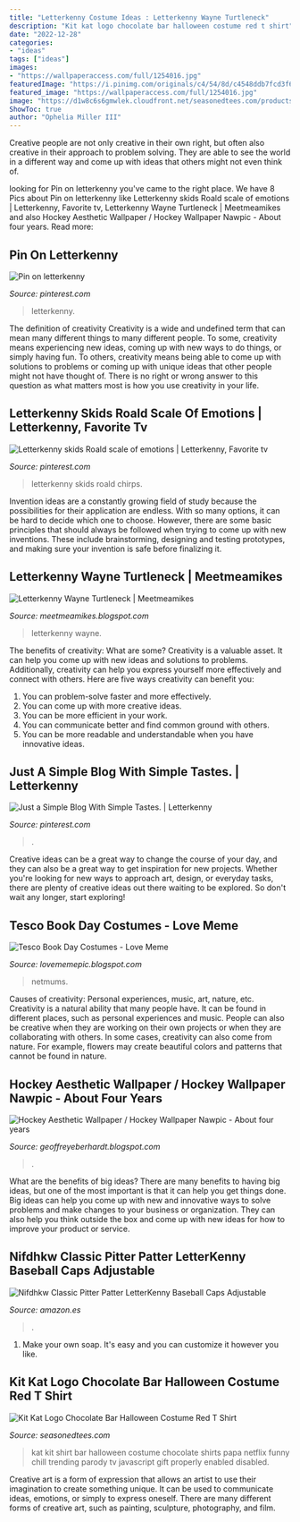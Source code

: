 ```yaml
---
title: "Letterkenny Costume Ideas : Letterkenny Wayne Turtleneck"
description: "Kit kat logo chocolate bar halloween costume red t shirt"
date: "2022-12-28"
categories:
- "ideas"
tags: ["ideas"]
images:
- "https://wallpaperaccess.com/full/1254016.jpg"
featuredImage: "https://i.pinimg.com/originals/c4/54/8d/c4548ddb7fcd3f6a19b54b3a6aea8b4d.jpg"
featured_image: "https://wallpaperaccess.com/full/1254016.jpg"
image: "https://d1w8c6s6gmwlek.cloudfront.net/seasonedtees.com/products/317/697/31769776.png"
ShowToc: true
author: "Ophelia Miller III"
---
```



Creative people are not only creative in their own right, but often also creative in their approach to problem solving. They are able to see the world in a different way and come up with ideas that others might not even think of.

	

		
looking for Pin on letterkenny you've came to the right place. We have 8 Pics about Pin on letterkenny like Letterkenny skids Roald scale of emotions | Letterkenny, Favorite tv, Letterkenny Wayne Turtleneck | Meetmeamikes and also Hockey Aesthetic Wallpaper / Hockey Wallpaper Nawpic - About four years. Read more:
		
    
## Pin On Letterkenny

<img loading=lazy src="https://i.pinimg.com/474x/a2/8f/81/a28f810ae57d5257101563debcea38bc.jpg" onerror="this.onerror=null;this.src='https://tse3.mm.bing.net/th?id=OIP.tSLOD8r63A5Dsn2-k8ANQQAAAA&amp;pid=15.1';" alt="Pin on letterkenny">

_Source: pinterest.com_

>letterkenny. 

	

The definition of creativity
Creativity is a wide and undefined term that can mean many different things to many different people. To some, creativity means experiencing new ideas, coming up with new ways to do things, or simply having fun. To others, creativity means being able to come up with solutions to problems or coming up with unique ideas that other people might not have thought of. There is no right or wrong answer to this question as what matters most is how you use creativity in your life.

    
## Letterkenny Skids Roald Scale Of Emotions | Letterkenny, Favorite Tv

<img loading=lazy src="https://i.pinimg.com/originals/c4/54/8d/c4548ddb7fcd3f6a19b54b3a6aea8b4d.jpg" onerror="this.onerror=null;this.src='https://tse4.mm.bing.net/th?id=OIP.w-WOW6bdT0u0cJh98WF06gHaHX&amp;pid=15.1';" alt="Letterkenny skids Roald scale of emotions | Letterkenny, Favorite tv">

_Source: pinterest.com_

>letterkenny skids roald chirps. 

	

Invention ideas are a constantly growing field of study because the possibilities for their application are endless. With so many options, it can be hard to decide which one to choose. However, there are some basic principles that should always be followed when trying to come up with new inventions. These include brainstorming, designing and testing prototypes, and making sure your invention is safe before finalizing it.

    
## Letterkenny Wayne Turtleneck | Meetmeamikes

<img loading=lazy src="https://images2.9c9media.com/image_asset/2018_10_9_42999680-8017-4ec8-87e2-0df5b8227a31_png_2000x3000.jpg" onerror="this.onerror=null;this.src='https://tse2.mm.bing.net/th?id=OIP.amFYdlPBRuUDzuyTm5Pn-QHaLH&amp;pid=15.1';" alt="Letterkenny Wayne Turtleneck | Meetmeamikes">

_Source: meetmeamikes.blogspot.com_

>letterkenny wayne. 

	

The benefits of creativity: What are some?
Creativity is a valuable asset. It can help you come up with new ideas and solutions to problems. Additionally, creativity can help you express yourself more effectively and connect with others. Here are five ways creativity can benefit you: 
1) You can problem-solve faster and more effectively.
2) You can come up with more creative ideas.
3) You can be more efficient in your work.
4) You can communicate better and find common ground with others.
5) You can be more readable and understandable when you have innovative ideas.

    
## Just A Simple Blog With Simple Tastes. | Letterkenny

<img loading=lazy src="https://i.pinimg.com/474x/60/12/11/6012116ed8792b370c26a5e3d408c17e.jpg" onerror="this.onerror=null;this.src='https://tse2.mm.bing.net/th?id=OIP.nS5YDKXmz1MXN6Zh0OSdVgAAAA&amp;pid=15.1';" alt="Just a Simple Blog With Simple Tastes. | Letterkenny">

_Source: pinterest.com_

>. 

	

Creative ideas can be a great way to change the course of your day, and they can also be a great way to get inspiration for new projects. Whether you're looking for new ways to approach art, design, or everyday tasks, there are plenty of creative ideas out there waiting to be explored. So don't wait any longer, start exploring!

    
## Tesco Book Day Costumes - Love Meme

<img loading=lazy src="https://i.pinimg.com/originals/c2/66/c8/c266c8726d687da043872891dd279ffd.jpg" onerror="this.onerror=null;this.src='https://tse3.mm.bing.net/th?id=OIP.sdZpvNEf5ytZyXkk7fCEEwHaQq&amp;pid=15.1';" alt="Tesco Book Day Costumes - Love Meme">

_Source: lovememepic.blogspot.com_

>netmums. 

	

Causes of creativity: Personal experiences, music, art, nature, etc.
Creativity is a natural ability that many people have. It can be found in different places, such as personal experiences and music. People can also be creative when they are working on their own projects or when they are collaborating with others. In some cases, creativity can also come from nature. For example, flowers may create beautiful colors and patterns that cannot be found in nature.

    
## Hockey Aesthetic Wallpaper / Hockey Wallpaper Nawpic - About Four Years

<img loading=lazy src="https://wallpaperaccess.com/full/1254016.jpg" onerror="this.onerror=null;this.src='https://tse3.mm.bing.net/th?id=OIP.ngJqM0IYO0L2yxfHQ5-nHwHaNK&amp;pid=15.1';" alt="Hockey Aesthetic Wallpaper / Hockey Wallpaper Nawpic - About four years">

_Source: geoffreyeberhardt.blogspot.com_

>. 

	

What are the benefits of big ideas?
There are many benefits to having big ideas, but one of the most important is that it can help you get things done. Big ideas can help you come up with new and innovative ways to solve problems and make changes to your business or organization. They can also help you think outside the box and come up with new ideas for how to improve your product or service.

    
## Nifdhkw Classic Pitter Patter LetterKenny Baseball Caps Adjustable

<img loading=lazy src="https://images-na.ssl-images-amazon.com/images/I/61qlAdE49sL._AC_UX569_.jpg" onerror="this.onerror=null;this.src='https://tse1.mm.bing.net/th?id=OIP.jCOfiXDcmn5y0L6q9W5DzQHaG8&amp;pid=15.1';" alt="Nifdhkw Classic Pitter Patter LetterKenny Baseball Caps Adjustable">

_Source: amazon.es_

>. 

	

1. Make your own soap. It's easy and you can customize it however you like.

    
## Kit Kat Logo Chocolate Bar Halloween Costume Red T Shirt

<img loading=lazy src="https://d1w8c6s6gmwlek.cloudfront.net/seasonedtees.com/products/317/697/31769776.png" onerror="this.onerror=null;this.src='https://tse1.mm.bing.net/th?id=OIP.M9TbPvgkr2gUNGSS-qVCDgHaGu&amp;pid=15.1';" alt="Kit Kat Logo Chocolate Bar Halloween Costume Red T Shirt">

_Source: seasonedtees.com_

>kat kit shirt bar halloween costume chocolate shirts papa netflix funny chill trending parody tv javascript gift properly enabled disabled. 

	

Creative art is a form of expression that allows an artist to use their imagination to create something unique. It can be used to communicate ideas, emotions, or simply to express oneself. There are many different forms of creative art, such as painting, sculpture, photography, and film.

